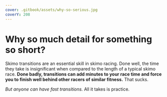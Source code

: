 ```yaml
---
cover: .gitbook/assets/why-so-serious.jpg
coverY: 208
---
```


# Why so much detail for something so short?

Skimo transitions are an essential skill in skimo racing. Done well, the time they take is insignificant when compared to the length of a typical skimo race. **Done badly, transitions can add minutes to your race time and force you to finish well behind other racers of similar fitness.** That sucks.

_But anyone can have fast transitions._ All it takes is practice.
